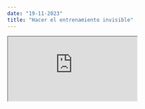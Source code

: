 ```yaml
---
date: "19-11-2023"
title: "Hacer el entrenamiento invisible"
---
```

<iframe src="https://www.youtube.com/embed/lGcdd1yDqPg" allowfullscreen></iframe>
